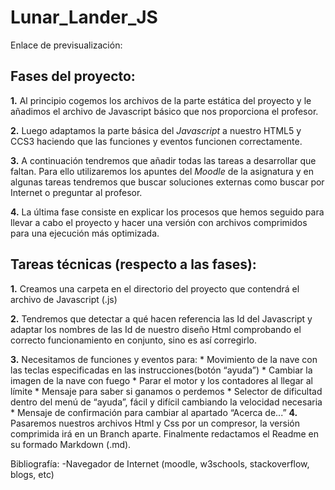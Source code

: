 # Lunar_Lander_JS
Enlace de previsualización: 

## Fases del proyecto:

**1.** Al principio cogemos los archivos de la parte estática del proyecto y le añadimos el archivo de Javascript básico que nos proporciona el profesor.

**2.** Luego adaptamos la parte básica del _Javascript_ a nuestro HTML5 y CCS3 haciendo que las funciones y eventos funcionen correctamente.

**3.** A continuación tendremos que añadir todas las tareas a desarrollar que faltan. Para ello utilizaremos los apuntes del _Moodle_ de la asignatura y en algunas tareas tendremos que buscar soluciones externas como buscar por Internet o preguntar al profesor.

**4.** La última fase consiste en explicar los procesos que hemos seguido para llevar a cabo el proyecto y hacer una versión con archivos comprimidos para una ejecución más optimizada.

## Tareas técnicas (respecto a las fases):

**1.** Creamos una carpeta en el directorio del proyecto que contendrá el archivo de Javascript (.js) 

**2.** Tendremos que detectar a qué hacen referencia las Id del Javascript y adaptar los nombres de las Id de nuestro diseño Html comprobando el correcto funcionamiento en conjunto, sino es así corregirlo.

**3.** Necesitamos de funciones y eventos para:
	* Movimiento de la nave con las teclas especificadas en las instrucciones(botón “ayuda”)
	* Cambiar la imagen de la nave con fuego
	* Parar el motor y los contadores al llegar al límite
	* Mensaje para saber si ganamos o perdemos
	* Selector de dificultad dentro del menú de “ayuda”, fácil y difícil cambiando la velocidad 		necesaria
	* Mensaje de confirmación para cambiar al apartado “Acerca de...”
**4.** Pasaremos nuestros archivos Html y Css por un compresor, la versión comprimida irá en un Branch aparte. Finalmente redactamos el Readme en su formado Markdown (.md).


Bibliografía:
	-Navegador de Internet (moodle, w3schools, stackoverflow, blogs, etc)
